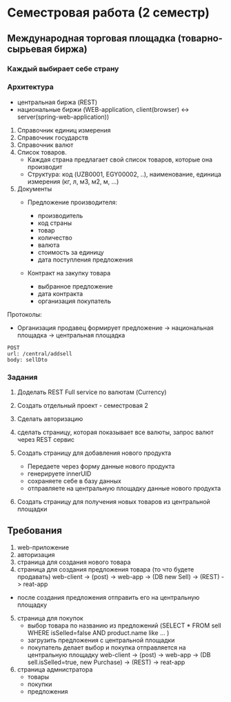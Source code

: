 # Семестровая работа (2 семестр)
## Международная торговая площадка (товарно-сырьевая биржа)

### Каждый выбирает себе страну

### Архитектура 
- центральная биржа (REST)
- национальные биржи (WEB-application, client(browser) <-> server(spring-web-application))

1. Справочник единиц измерения
2. Справочник государств
3. Справочник валют 
4. Список товаров.
   - Каждая страна предлагает свой список товаров, которые она производит
   - Структура: код (UZB0001, EGY00002, ..), наименование, единица измерения (кг, л, м3, м2, м, ...)
4. Документы
    - Предложение производителя: 
      * производитель
      * код страны
      * товар
      * количество
      * валюта
      * стоимость за единицу
      * дата поступления предложения
    
    - Контракт на закупку товара
      * выбранное предложение
      * дата контракта
      * организация покупатель
      
Протоколы:

- Организация продавец формирует предложение -> национальная площадка -> центральная площадка
```
POST
url: /central/addsell
body: sellDto
```


### Задания
1. Доделать REST Full service по валютам (Currency)
2. Создать отдельный проект - семестровая 2
3. Сделать авторизацию
4. сделать страницу, которая показывает все валюты, запрос валют 
  через REST сервис

5. Создать страницу для добавления нового продукта
   - Передаете через форму данные нового продукта
   - генерируете innerUID
   - сохраняете себе в базу данных
   - отправляете на центральную площадку данные нового продукта
6. Создать страницу для получения новых товаров из центральной площадки


## Требования

1. web-приложение
2. авторизация
3. страница для создания нового товара 
4. страница для создания предложения товара (то что будете продавать)
   web-client -> (post) -> web-app -> (DB new Sell) -> (REST) -> reat-app
 - после создания предложения отправить его на центральную площадку
5. страница для покупок
   - выбор товара по названию из предложений 
      (SELECT * FROM sell WHERE isSelled=false AND product.name like ... )
   - загрузить предложения с центральной площадки
   - покупатель делает выбор и покупка отправляется на центральную площадку
     web-client -> (post) -> web-app -> (DB sell.isSelled=true, new Purchase) -> (REST) -> reat-app
6. страница адмнистратора
   - товары
   - покупки
   - предложения